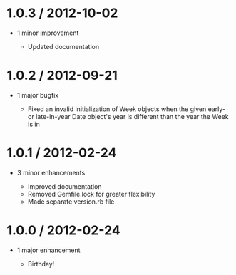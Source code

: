 1.0.3 / 2012-10-02
==================

* 1 minor improvement

  * Updated documentation

1.0.2 / 2012-09-21
==================

* 1 major bugfix

  * Fixed an invalid initialization of Week objects when the given early- or late-in-year Date object's year is different than the year the Week is in

1.0.1 / 2012-02-24
==================

* 3 minor enhancements

  * Improved documentation
  * Removed Gemfile.lock for greater flexibility
  * Made separate version.rb file

1.0.0 / 2012-02-24
==================

* 1 major enhancement

  * Birthday!
